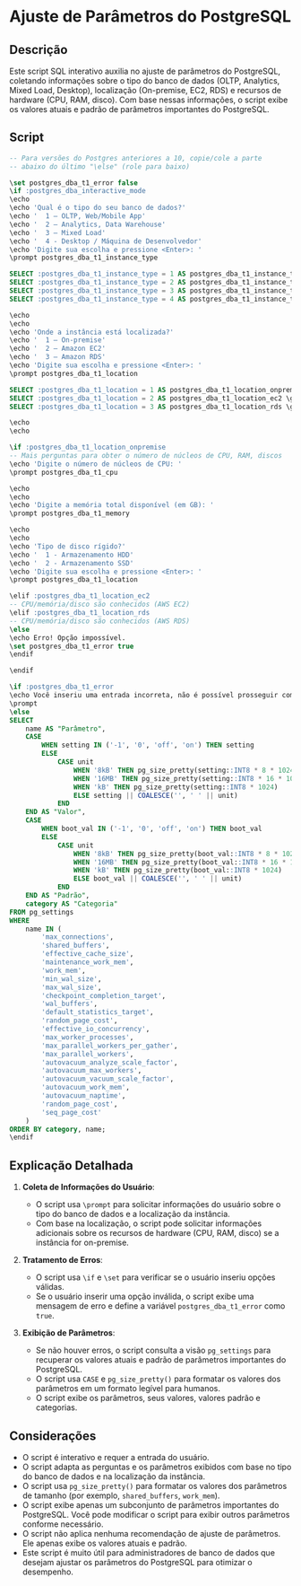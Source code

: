# Ajuste de Parâmetros do PostgreSQL

## Descrição

Este script SQL interativo auxilia no ajuste de parâmetros do PostgreSQL, coletando informações sobre o tipo do banco de dados (OLTP, Analytics, Mixed Load, Desktop), localização (On-premise, EC2, RDS) e recursos de hardware (CPU, RAM, disco). Com base nessas informações, o script exibe os valores atuais e padrão de parâmetros importantes do PostgreSQL.

## Script

```sql
-- Para versões do Postgres anteriores a 10, copie/cole a parte
-- abaixo do último "\else" (role para baixo)

\set postgres_dba_t1_error false
\if :postgres_dba_interactive_mode
\echo
\echo 'Qual é o tipo do seu banco de dados?'
\echo '  1 – OLTP, Web/Mobile App'
\echo '  2 – Analytics, Data Warehouse'
\echo '  3 – Mixed Load'
\echo '  4 - Desktop / Máquina de Desenvolvedor'
\echo 'Digite sua escolha e pressione <Enter>: '
\prompt postgres_dba_t1_instance_type

SELECT :postgres_dba_t1_instance_type = 1 AS postgres_dba_t1_instance_type_oltp \gset
SELECT :postgres_dba_t1_instance_type = 2 AS postgres_dba_t1_instance_type_analytics \gset
SELECT :postgres_dba_t1_instance_type = 3 AS postgres_dba_t1_instance_type_mixed \gset
SELECT :postgres_dba_t1_instance_type = 4 AS postgres_dba_t1_instance_type_desktop \gset

\echo
\echo
\echo 'Onde a instância está localizada?'
\echo '  1 – On-premise'
\echo '  2 – Amazon EC2'
\echo '  3 – Amazon RDS'
\echo 'Digite sua escolha e pressione <Enter>: '
\prompt postgres_dba_t1_location

SELECT :postgres_dba_t1_location = 1 AS postgres_dba_t1_location_onpremise \gset
SELECT :postgres_dba_t1_location = 2 AS postgres_dba_t1_location_ec2 \gset
SELECT :postgres_dba_t1_location = 3 AS postgres_dba_t1_location_rds \gset

\echo
\echo

\if :postgres_dba_t1_location_onpremise
-- Mais perguntas para obter o número de núcleos de CPU, RAM, discos
\echo 'Digite o número de núcleos de CPU: '
\prompt postgres_dba_t1_cpu

\echo
\echo
\echo 'Digite a memória total disponível (em GB): '
\prompt postgres_dba_t1_memory

\echo
\echo
\echo 'Tipo de disco rígido?'
\echo '  1 - Armazenamento HDD'
\echo '  2 - Armazenamento SSD'
\echo 'Digite sua escolha e pressione <Enter>: '
\prompt postgres_dba_t1_location

\elif :postgres_dba_t1_location_ec2
-- CPU/memória/disco são conhecidos (AWS EC2)
\elif :postgres_dba_t1_location_rds
-- CPU/memória/disco são conhecidos (AWS RDS)
\else
\echo Erro! Opção impossível.
\set postgres_dba_t1_error true
\endif

\endif

\if :postgres_dba_t1_error
\echo Você inseriu uma entrada incorreta, não é possível prosseguir com este relatório. Pressione <Enter> para retornar ao menu
\prompt
\else
SELECT
    name AS "Parâmetro",
    CASE
        WHEN setting IN ('-1', '0', 'off', 'on') THEN setting
        ELSE
            CASE unit
                WHEN '8kB' THEN pg_size_pretty(setting::INT8 * 8 * 1024)
                WHEN '16MB' THEN pg_size_pretty(setting::INT8 * 16 * 1024 * 1024)
                WHEN 'kB' THEN pg_size_pretty(setting::INT8 * 1024)
                ELSE setting || COALESCE('', ' ' || unit)
            END
    END AS "Valor",
    CASE
        WHEN boot_val IN ('-1', '0', 'off', 'on') THEN boot_val
        ELSE
            CASE unit
                WHEN '8kB' THEN pg_size_pretty(boot_val::INT8 * 8 * 1024)
                WHEN '16MB' THEN pg_size_pretty(boot_val::INT8 * 16 * 1024 * 1024)
                WHEN 'kB' THEN pg_size_pretty(boot_val::INT8 * 1024)
                ELSE boot_val || COALESCE('', ' ' || unit)
            END
    END AS "Padrão",
    category AS "Categoria"
FROM pg_settings
WHERE
    name IN (
        'max_connections',
        'shared_buffers',
        'effective_cache_size',
        'maintenance_work_mem',
        'work_mem',
        'min_wal_size',
        'max_wal_size',
        'checkpoint_completion_target',
        'wal_buffers',
        'default_statistics_target',
        'random_page_cost',
        'effective_io_concurrency',
        'max_worker_processes',
        'max_parallel_workers_per_gather',
        'max_parallel_workers',
        'autovacuum_analyze_scale_factor',
        'autovacuum_max_workers',
        'autovacuum_vacuum_scale_factor',
        'autovacuum_work_mem',
        'autovacuum_naptime',
        'random_page_cost',
        'seq_page_cost'
    )
ORDER BY category, name;
\endif
```

## Explicação Detalhada

1.  **Coleta de Informações do Usuário**:
    * O script usa `\prompt` para solicitar informações do usuário sobre o tipo do banco de dados e a localização da instância.
    * Com base na localização, o script pode solicitar informações adicionais sobre os recursos de hardware (CPU, RAM, disco) se a instância for on-premise.

2.  **Tratamento de Erros**:
    * O script usa `\if` e `\set` para verificar se o usuário inseriu opções válidas.
    * Se o usuário inserir uma opção inválida, o script exibe uma mensagem de erro e define a variável `postgres_dba_t1_error` como `true`.

3.  **Exibição de Parâmetros**:
    * Se não houver erros, o script consulta a visão `pg_settings` para recuperar os valores atuais e padrão de parâmetros importantes do PostgreSQL.
    * O script usa `CASE` e `pg_size_pretty()` para formatar os valores dos parâmetros em um formato legível para humanos.
    * O script exibe os parâmetros, seus valores, valores padrão e categorias.

## Considerações

* O script é interativo e requer a entrada do usuário.
* O script adapta as perguntas e os parâmetros exibidos com base no tipo do banco de dados e na localização da instância.
* O script usa `pg_size_pretty()` para formatar os valores dos parâmetros de tamanho (por exemplo, `shared_buffers`, `work_mem`).
* O script exibe apenas um subconjunto de parâmetros importantes do PostgreSQL. Você pode modificar o script para exibir outros parâmetros conforme necessário.
* O script não aplica nenhuma recomendação de ajuste de parâmetros. Ele apenas exibe os valores atuais e padrão.
* Este script é muito útil para administradores de banco de dados que desejam ajustar os parâmetros do PostgreSQL para otimizar o desempenho.
